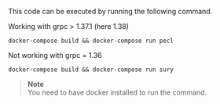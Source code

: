 This code can be executed by running the following command.

Working with grpc > 1.37.1 (here 1.38)
```shell
docker-compose build && docker-compose run pecl
```

Not working with grpc = 1.36
```shell
docker-compose build && docker-compose run sury
```

> **Note**   
> You need to have docker installed to run the command.
